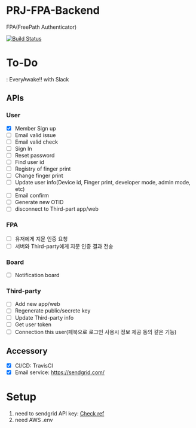 # PRJ-FPA-Backend
FPA(FreePath Authenticator)

[![Build Status](https://travis-ci.com/everyawake/PRJ-FPA-Backend.svg?branch=master)](https://travis-ci.com/everyawake/PRJ-FPA-Backend)

# To-Do

: EveryAwake!! with Slack

## APIs

### User

- [x] Member Sign up
- [ ] Email valid issue
- [ ] Email valid check
- [ ] Sign In
- [ ] Reset password
- [ ] Find user id
- [ ] Registry of finger print
- [ ] Change finger print
- [ ] Update user info(Device id, Finger print, developer mode, admin mode, etc)
- [ ] Email confirm
- [ ] Generate new OTID
- [ ] disconnect to Third-part app/web

### FPA

- [ ] 유저에게 지문 인증 요청
- [ ] 서버와 Third-party에게 지문 인증 결과 전송

### Board

- [ ] Notification board

### Third-party

- [ ] Add new app/web
- [ ] Regenerate public/secrete key
- [ ] Update Third-party info
- [ ] Get user token
- [ ] Connection this user(페북으로 로그인 사용시 정보 제공 동의 같은 기능)

## Accessory

- [x] CI/CD: TravisCI
- [x] Email service: https://sendgrid.com/

# Setup

1. need to sendgrid API key: [Check ref](https://app.sendgrid.com/guide/integrate/langs/nodejs)
2. need AWS .env
